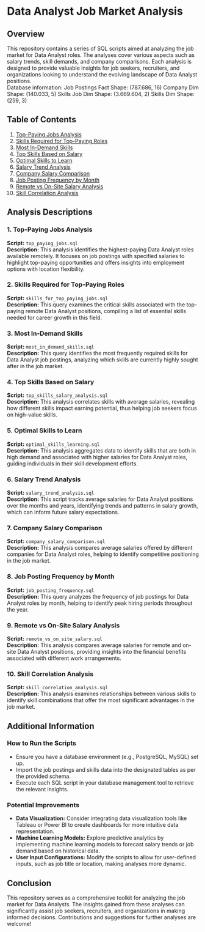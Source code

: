 # Data Analyst Job Market Analysis

## Overview
This repository contains a series of SQL scripts aimed at analyzing the job market for Data Analyst roles. The analyses cover various aspects such as salary trends, skill demands, and company comparisons. Each analysis is designed to provide valuable insights for job seekers, recruiters, and organizations looking to understand the evolving landscape of Data Analyst positions.</br>
Database information:
Job Postings Fact Shape: (787.686, 16)
Company Dim Shape: (140.033, 5)
Skills Job Dim Shape: (3.669.604, 2)
Skills Dim Shape: (259, 3)

## Table of Contents
1. [Top-Paying Jobs Analysis](#top-paying-jobs-analysis)
2. [Skills Required for Top-Paying Roles](#skills-required-for-top-paying-roles)
3. [Most In-Demand Skills](#most-in-demand-skills)
4. [Top Skills Based on Salary](#top-skills-based-on-salary)
5. [Optimal Skills to Learn](#optimal-skills-to-learn)
6. [Salary Trend Analysis](#salary-trend-analysis)
7. [Company Salary Comparison](#company-salary-comparison)
8. [Job Posting Frequency by Month](#job-posting-frequency-by-month)
9. [Remote vs On-Site Salary Analysis](#remote-vs-on-site-salary-analysis)
10. [Skill Correlation Analysis](#skill-correlation-analysis)

## Analysis Descriptions

### 1. Top-Paying Jobs Analysis
**Script:** `top_paying_jobs.sql`  
**Description:** This analysis identifies the highest-paying Data Analyst roles available remotely. It focuses on job postings with specified salaries to highlight top-paying opportunities and offers insights into employment options with location flexibility.

### 2. Skills Required for Top-Paying Roles
**Script:** `skills_for_top_paying_jobs.sql`  
**Description:** This query examines the critical skills associated with the top-paying remote Data Analyst positions, compiling a list of essential skills needed for career growth in this field.

### 3. Most In-Demand Skills
**Script:** `most_in_demand_skills.sql`  
**Description:** This query identifies the most frequently required skills for Data Analyst job postings, analyzing which skills are currently highly sought after in the job market.

### 4. Top Skills Based on Salary
**Script:** `top_skills_salary_analysis.sql`  
**Description:** This analysis correlates skills with average salaries, revealing how different skills impact earning potential, thus helping job seekers focus on high-value skills.

### 5. Optimal Skills to Learn
**Script:** `optimal_skills_learning.sql`  
**Description:** This analysis aggregates data to identify skills that are both in high demand and associated with higher salaries for Data Analyst roles, guiding individuals in their skill development efforts.

### 6. Salary Trend Analysis
**Script:** `salary_trend_analysis.sql`  
**Description:** This script tracks average salaries for Data Analyst positions over the months and years, identifying trends and patterns in salary growth, which can inform future salary expectations.

### 7. Company Salary Comparison
**Script:** `company_salary_comparison.sql`  
**Description:** This analysis compares average salaries offered by different companies for Data Analyst roles, helping to identify competitive positioning in the job market.

### 8. Job Posting Frequency by Month
**Script:** `job_posting_frequency.sql`  
**Description:** This query analyzes the frequency of job postings for Data Analyst roles by month, helping to identify peak hiring periods throughout the year.

### 9. Remote vs On-Site Salary Analysis
**Script:** `remote_vs_on_site_salary.sql`  
**Description:** This analysis compares average salaries for remote and on-site Data Analyst positions, providing insights into the financial benefits associated with different work arrangements.

### 10. Skill Correlation Analysis
**Script:** `skill_correlation_analysis.sql`  
**Description:** This analysis examines relationships between various skills to identify skill combinations that offer the most significant advantages in the job market.

## Additional Information

### How to Run the Scripts
- Ensure you have a database environment (e.g., PostgreSQL, MySQL) set up.
- Import the job postings and skills data into the designated tables as per the provided schema.
- Execute each SQL script in your database management tool to retrieve the relevant insights.

### Potential Improvements
- **Data Visualization:** Consider integrating data visualization tools like Tableau or Power BI to create dashboards for more intuitive data representation.
- **Machine Learning Models:** Explore predictive analytics by implementing machine learning models to forecast salary trends or job demand based on historical data.
- **User Input Configurations:** Modify the scripts to allow for user-defined inputs, such as job title or location, making analyses more dynamic.

## Conclusion
This repository serves as a comprehensive toolkit for analyzing the job market for Data Analysts. The insights gained from these analyses can significantly assist job seekers, recruiters, and organizations in making informed decisions. Contributions and suggestions for further analyses are welcome!

